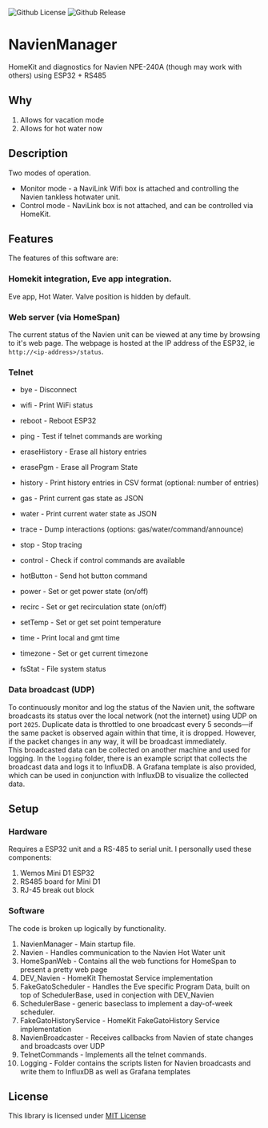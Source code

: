 ![Github License](https://img.shields.io/github/license/dacarson/NavienManager) ![Github Release](https://img.shields.io/github/v/release/dacarson/NavienManager?display_name=tag)

# NavienManager
 HomeKit and diagnostics for Navien NPE-240A (though may work with others) using ESP32 + RS485

## Why
1. Allows for vacation mode
2. Allows for hot water now

## Description
Two modes of operation. 
- Monitor mode - a NaviLink Wifi box is attached and controlling the Navien tankless hotwater unit.
- Control mode - NaviLink box is not attached, and can be controlled via HomeKit.
  
## Features
The features of this software are:
### Homekit integration, Eve app integration.
   Eve app, Hot Water. Valve position is hidden by default.
   
### Web server (via HomeSpan)
The current status of the Navien unit can be viewed at any time by browsing to it's web page. The webpage is hosted at the IP address of the ESP32, ie `http://<ip-address>/status`. 

### Telnet
   * bye - Disconnect
   * wifi - Print WiFi status
   * reboot - Reboot ESP32
   * ping - Test if telnet commands are working

  * eraseHistory - Erase all history entries
  * erasePgm - Erase all Program State
  * history - Print history entries in CSV format (optional: number of entries)
  
  * gas - Print current gas state as JSON
  * water - Print current water state as JSON
  * trace - Dump interactions (options: gas/water/command/announce)
  * stop - Stop tracing
  
  * control - Check if control commands are available
  * hotButton - Send hot button command
  * power - Set or get power state (on/off)
  * recirc - Set or get recirculation state (on/off)
  * setTemp - Set or get set point temperature
  
  * time - Print local and gmt time
  * timezone - Set or get current timezone
  * fsStat - File system status
  
### Data broadcast (UDP)
To continuously monitor and log the status of the Navien unit, the software broadcasts its status over the local network (not the internet) using UDP on port `2025`. Duplicate data is throttled to one broadcast every 5 seconds—if the same packet is observed again within that time, it is dropped. However, if the packet changes in any way, it will be broadcast immediately.  
This broadcasted data can be collected on another machine and used for logging. In the `logging` folder, there is an example script that collects the broadcast data and logs it to InfluxDB. A Grafana template is also provided, which can be used in conjunction with InfluxDB to visualize the collected data.

## Setup
### Hardware
Requires a ESP32 unit and a RS-485 to serial unit. I personally used these components:
1. Wemos Mini D1 ESP32
2. RS485 board for Mini D1
3. RJ-45 break out block


### Software
The code is broken up logically by functionality.
1. NavienManager - Main startup file.
2. Navien - Handles communication to the Navien Hot Water unit
3. HomeSpanWeb - Contains all the web functions for HomeSpan to present a pretty web page
4. DEV_Navien - HomeKit Themostat Service implementation
5. FakeGatoScheduler - Handles the Eve specific Program Data, built on top of SchedulerBase, used in conjection with DEV_Navien
6. SchedulerBase - generic baseclass to implement a day-of-week scheduler. 
7. FakeGatoHistoryService - HomeKit FakeGatoHistory Service implementation
8. NavienBroadcaster - Receives callbacks from Navien of state changes and broadcasts over UDP
9. TelnetCommands - Implements all the telnet commands.
10. Logging - Folder contains the scripts listen for Navien broadcasts and write them to InfluxDB as well as Grafana templates


## License
This library is licensed under [MIT License](https://opensource.org/license/mit/)
